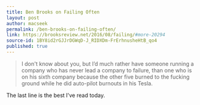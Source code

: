```yaml
---
title: Ben Brooks on Failing Often
layout: post
author: macseek
permalink: /ben-brooks-on-failing-often/
link: https://brooksreview.net/2016/08/failing/#more-20294
source-id: 1BY8id2rGJJrDGWqD-J_RIDXDm-FrErhnusheHtB_qo4
published: true
---
```

> I don't know about you, but I’d much rather have someone running a company who has never lead a company to failure, than one who is on his sixth company because the other five burned to the fucking ground while he did auto-pilot burnouts in his Tesla.

The last line is the best I've read today. 

